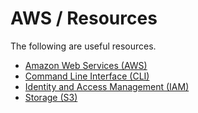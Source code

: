 # AWS / Resources #

The following are useful resources.

* [Amazon Web Services (AWS)](https://aws.amazon.com/)
* [Command Line Interface (CLI)](https://aws.amazon.com/cli/)
* [Identity and Access Management (IAM)](https://aws.amazon.com/iam/)
* [Storage (S3)](https://aws.amazon.com/s3/)
